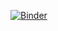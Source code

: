 [![Binder](https://mybinder.org/badge_logo.svg)](https://mybinder.org/v2/gh/MaMMoS-project/mammos-entity/inherit-quantity?urlpath=%2Fdoc%2Ftree%2Fdocs%2Fexample.ipynb)